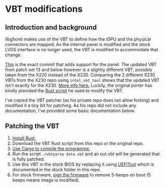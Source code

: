 # VBT modifications
## Introduction and background
libgfxinit makes use of the VBT to define how the iGPU and the physical connectors are mapped. As the internal panel is modified and the stock LVDS interface is no longer used, the VBT is modified to accommodate that change. 

[This](https://review.coreboot.org/c/coreboot/+/28950) is the exact commit that adds support for the panel. The updated VBT from patch set 13 and below however is a slightly different VBT, possibly taken from the X220 instead of the X230. Comparing the 2 different X230 VBTs from the X230 repo using `intel_vbt_tool` shows that the updated VBT isn't exactly for the X230. [More info here.](https://www.reddit.com/r/thinkpad/comments/k6jaie/a_year_in_the_making_hear_my_x330_story/) Luckily, the original porter has kindly provided the [Rust script](https://code.fe80.eu/lynxis/vbtparse) he used to modify the VBT. 

I've copied the VBT patcher (as his private repo does not allow forking) and modified it a tiny bit for patching. As his repo did not include any documentation, I've provided some basic documentation below. 

## Patching the VBT
1. [Install Rust.](https://doc.rust-lang.org/book/ch01-01-installation.html)
1. Download the VBT Rust script from this repo or the original repo. 
1. [Use Cargo to compile the programme.](https://doc.rust-lang.org/book/ch01-03-hello-cargo.html)
1. Run the script `./vbtparse data.vbt` and an out.vbt will be generated that is fully patched. 
1. Use this VBT in the stock BIOS by replacing it using [UEFITool](https://github.com/LongSoft/UEFITool) which is documented in the stock folder in this repo.
1. For stock firmware, [sign the firmware](https://github.com/thrimbor/thinkpad-uefi-sign) to remove 5-beeps on boot (5 beeps means image is modified). 
